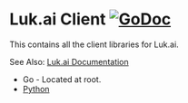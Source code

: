 # Luk.ai Client [![GoDoc](https://godoc.org/github.com/luk-ai/lukai?status.svg)](https://godoc.org/github.com/luk-ai/lukai)

This contains all the client libraries for Luk.ai.

See Also: [Luk.ai Documentation](https://github.com/luk-ai/docs)

* Go - Located at root.
* [Python](py/lukai/)
